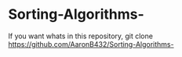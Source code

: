 # Sorting-Algorithms-
If you want whats in this repository, git clone https://github.com/AaronB432/Sorting-Algorithms-
